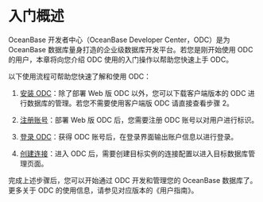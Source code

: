 入门概述 
=========================

OceanBase 开发者中心（OceanBase Developer Center，ODC）是为 OceanBase 数据库量身打造的企业级数据库开发平台。若您是刚开始使用 ODC 的用户，本章将向您介绍 ODC 使用的入门操作以帮助您快速上手 ODC。​

以下使用流程可帮助您快速了解和使用 ODC：

1. [安装 ODC](../6.client-odc-user-guide/1.client-odc-install-odc.md)：除了部署 Web 版 ODC 以外，您可以下载客户端版本的 ODC 进行数据库的管理。若您不需要使用客户端版 ODC 请直接查看步骤 2。

   

2. [注册账号](t1933146.html#topic-2593720)：部署 Web 版 ODC 后，您需要注册 ODC 账号以对用户进行标识。

   

3. [登录 ODC](../5.web-odc-user-guide/1.log-on-to-odc/1.log-on-to-odc-account.md)：获得 ODC 账号后，在登录界面输出账户信息以进行登录。

   

4. [创建连接](../5.web-odc-user-guide/3.web-odc-connect-database/1.web-odc-create-private-connection.md)：进入 ODC 后，需要创建目标实例的连接配置以进入目标数据库管理页面。​

   




完成上述步骤后，您可以开始通过 ODC 开发和管理您的 OceanBase 数据库了。更多关于 ODC 的使用信息，请参见对应版本的《用户指南》。

